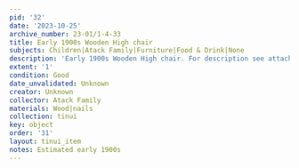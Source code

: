 ```yaml
---
pid: '32'
date: '2023-10-25'
archive_number: 23-01/1-4-33
title: Early 1900s Wooden High chair
subjects: Children|Atack Family|Furniture|Food & Drink|None
description: 'Early 1900s Wooden High chair. For description see attached image. '
extent: '1'
condition: Good
date_unvalidated: Unknown
creator: Unknown
collector: Atack Family
materials: Wood|nails
collection: tinui
key: object
order: '31'
layout: tinui_item
notes: Estimated early 1900s
---
```

